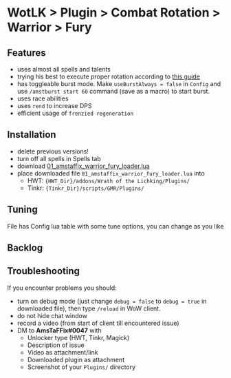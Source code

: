 # WotLK > Plugin > Combat Rotation > Warrior > Fury

## Features
- uses almost all spells and talents
- trying his best to execute proper rotation according to [this guide](https://www.wowhead.com/wotlk/guide/classes/warrior/fury/dps-rotation-cooldowns-abilities-pve)
- has toggleable burst mode. Make `useBurstAlways = false` in `Config` and use `/amstburst start 60` command (save as a macro) to start burst.
- uses race abilities
- uses `rend` to increase DPS
- efficient usage of `frenzied regeneration`

## Installation
- delete previous versions!
- turn off all spells in Spells tab
- download [01_amstaffix_warrior_fury_loader.lua](https://raw.githubusercontent.com/Dream-Weaver-GMR-Profiles-Plugins/public/master/plugins/wotlk/combat_rotation/warrior/fury/v1/01_amstaffix_warrior_fury_loader.lua)
- place downloaded file `01_amstaffix_warrior_fury_loader.lua` into
  - HWT: `{HWT_Dir}/addons/Wrath of the Lichking/Plugins/`
  - Tinkr: `{Tinkr_Dir}/scripts/GMR/Plugins/`

## Tuning
File has Config lua table with some tune options, you can change as you like

## Backlog


## Troubleshooting
If you encounter problems you should:
- turn on debug mode (just change `debug = false` to `debug = true` in downloaded file), then type `/reload` in WoW client.
- do not hide chat window
- record a video (from start of client till encountered issue)
- DM to **AmsTaFFix#0047** with
  - Unlocker type (HWT, Tinkr, Magick)
  - Description of issue
  - Video as attachment/link
  - Downloaded plugin as attachment
  - Screenshot of your `Plugins/` directory
